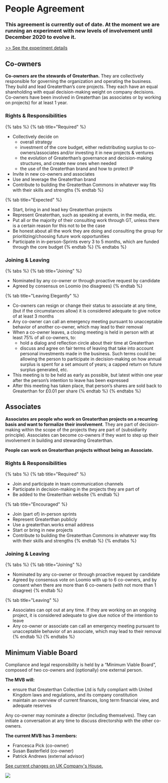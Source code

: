 # People Agreement

### This agreement is currently out of date. At the moment we are running an experiment with new levels of involvement until December 2020 to evolve it. 

[&gt;&gt; See the experiment details](https://docs.google.com/document/d/1uO8Nu3Nbdt_Yq6kaPFIzlYLVqdHUku6ZygaMDGFjdJ0/edit?usp=sharing)

## Co-owners

**Co-owners are the stewards of Greaterthan.** They are collectively responsible for governing the organization and operating the business. They build and lead Greaterthan’s core projects. They each have an equal shareholding with equal decision-making weight on company decisions. Co-owners have been involved in Greaterthan \(as associates or by working on projects\) for at least 1 year.

### Rights & Responsibilities

{% tabs %}
{% tab title="Required" %}
* Collectively decide on
  * overall strategy
  * investment of the core budget, either redistributing surplus to co-owners/associates and/or investing it in new projects & ventures
  * the evolution of Greaterthan’s governance and decision-making structures, and create new ones when needed
  * the use of the Greaterthan brand and how to protect IP
* Invite in new co-owners and associates
* Use and leverage the Greaterthan brand
* Contribute to building the Greaterthan Commons in whatever way fits with their skills and strengths
{% endtab %}

{% tab title="Expected" %}
* Start, bring in and lead key Greaterthan projects
* Represent Greaterthan, such as speaking at events, in the media, etc.
* Put all or the majority of their consulting work through GT, unless there is a certain reason for this not to be the case
* Be honest about all the work they are doing and consulting the group for prioritizing/choosing future work opportunities
* Participate in in-person-Sprints every 3 to 5 months, which are funded through the core budget
{% endtab %}
{% endtabs %}

### Joining & Leaving

{% tabs %}
{% tab title="Joining" %}
* Nominated by any co-owner or through proactive request by candidate
* Agreed by consensus on Loomio \(no disagrees\)
{% endtab %}

{% tab title="Leaving Elegantly" %}
* Co-owners can resign or change their status to associate at any time, \(but if the circumstances allow\) it is considered adequate to give notice of at least 3 months
* Any co-owner can call an emergency meeting pursuant to unacceptable behavior of another co-owner, which may lead to their removal
* When a co-owner leaves, a closing meeting is held in person with at least 75% of all co-owners, to:
  * hold a dialog and reflection circle about their time at Greaterthan
  * discuss and agree on fair terms of leaving that take into account personal investments made in the business. Such terms could be: allowing the person to participate in decision-making on how annual surplus is spent for a set amount of years; a capped return on future surplus generated, etc.
* This meeting is to be held as early as possible, but latest within one year after the person’s intention to leave has been expressed
* After this meeting has taken place, that person’s shares are sold back to Greaterthan for £0.01 per share
{% endtab %}
{% endtabs %}

## Associates

**Associates are people who work on Greaterthan projects on a recurring basis and want to formalize their involvement**. They are part of decision-making within the scope of the projects they are part of \(subsidiarity principle\). Associates can become co-owners if they want to step up their involvement in building and stewarding Greaterthan.

**People can work on Greaterthan projects without being an Associate.**

### Rights & Responsibilities

{% tabs %}
{% tab title="Required" %}
* Join and participate in team communication channels
* Participate in decision-making in the projects they are part of
* Be added to the Greaterthan website
{% endtab %}

{% tab title="Encouraged" %}
* Join \(part of\) in-person sprints
* Represent Greaterthan publicly
* Use a greaterthan.works email address
* Start or bring in new projects
* Contribute to building the Greaterthan Commons in whatever way fits with their skills and strengths
{% endtab %}
{% endtabs %}

### Joining & Leaving

{% tabs %}
{% tab title="Joining" %}
* Nominated by any co-owner or through proactive request by candidate
* Agreed by consensus vote on Loomio with up to 6 co-owners, and by consent when there are more than 6 co-owners \(with not more than 1 disagree\)
{% endtab %}

{% tab title="Leaving" %}
* Associates can opt out at any time. If they are working on an ongoing project, it is considered adequate to give due notice of the intention to leave
* Any co-owner or associate can call an emergency meeting pursuant to unacceptable behavior of an associate, which may lead to their removal
{% endtab %}
{% endtabs %}

## Minimum Viable Board

Compliance and legal responsibility is held by a “Minimum Viable Board”, composed of two co-owners and \(optionally\) one external person.

**The MVB will:**

* ensure that Greaterthan Collective Ltd is fully compliant with United Kingdom laws and regulations, and its company constitution
* maintain an overview of current finances, long term financial view, and adequate reserves

Any co-owner may nominate a director \(including themselves\). They can initiate a conversation at any time to discuss directorship with the other co-owners.

**The current MVB has 3 members:**

* Francesca Pick \(co-owner\)
* Susan Basterfield \(co-owner\)
* Patrick Andrews \(external advisor\)

[See current changes on UK Company's House. ](https://beta.companieshouse.gov.uk/company/11387616)  


![](https://lh4.googleusercontent.com/FwdfR6QnwK7Til2eJ7tyxVTCzBF_moO5qDQaBtAhNDjFZL4W6UXULCOVmLFFPXkKp-jP2t3jggiycwf-N-1ofXWq9KYHtMCid1-fUHuZTLYEMEYtrrqkSA9DiRcp9aDizj2CtHu9)

